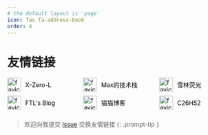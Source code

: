 ```yaml
---
# the default layout is 'page'
icon: fas fa-address-book
order: 4
---
```


# 友情链接
<!-- 在Markdown文件中嵌入以下HTML代码 -->
<div class="friend-links">
  <div class="column">
    <a href="https://www.nyanners.moe/" class="link" target="_blank">
      <img src="https://static.nyanners.moe/71eec8eb-a492-4f11-b59f-360299a7a14f.webp" alt="favicon" class="favicon"/>
      <span>X-Zero-L</span>
    </a>
    <a href="https://ftlian.top/" class="link" target="_blank">
      <img src="https://ftlian.top/wp-content/uploads/2023/04/header-150x150-2.jpg" alt="favicon" class="favicon"/>
      <span>FTL's Blog</span>
    </a>
  </div>
  <div class="column">
    <a href="https://maxng.cc/" class="link" target="_blank">
      <img src="https://maxng.cc/favicon.ico" alt="favicon" class="favicon"/>
      <span>Max的技术栈</span>
    </a>
    <a href="https://catcat.blog/" class="link" target="_blank">
      <img src="https://catcat.blog/wp-content/uploads/2023/03/cropped-20230321091445718-32x32.webp" alt="favicon" class="favicon"/>
      <span>猫猫博客</span>
    </a>
  </div>
  <div class="column">
    <a href="https://xinalin.com/" class="link" target="_blank">
      <img src="https://xinalin.com/wp-content/uploads/2023/03/cropped-faviconV2-32x32.png" alt="favicon" class="favicon"/>
      <span>雪林荧光</span>
    </a>
    <a href="https://c26h52.github.io/" class="link" target="_blank">
      <img src="https://c26h52.github.io/favicon.png" alt="favicon" class="favicon"/>
      <span>C26H52</span>
    </a>
  </div>
</div>

<style>
/* 添加一些 CSS 来布局 */
.friend-links {
  display: flex;
  justify-content: space-between;
}
.column {
  width: 30%; /* 每一栏占据大约三分之一的宽度 */
  margin-right: 5%; /* 栏与栏之间的间隔 */
}
.column:last-child {
  margin-right: 0; /* 最后一栏不需要右边距 */
}
.link {
  display: flex;
  align-items: center;
  text-decoration: none;
  color: black; /* 链接文字颜色 */
  margin-bottom: 10px; /* 链接与链接之间的间隔 */
}
.favicon {
  width: 32px; /* favicon图标的大小 */
  height: 32px;
  margin-right: 10px; /* 图标和文字之间的间隔 */
}
</style>

> 欢迎向我提交 [Issue](https://github.com/liuzhaoze/liuzhaoze.github.io/issues) 交换友情链接
{: .prompt-tip }

<!-- [X-Zero-L](https://www.nyanners.moe/) -->

<!-- [Max的技术栈](https://maxng.cc/) -->

<!-- [雪林荧光](https://xinalin.com/) -->

<!-- [FTL's Blog](https://ftlian.top/) -->

<!-- [猫猫博客](https://catcat.blog/) -->

<!-- [C26H52](https://c26h52.github.io/) -->
